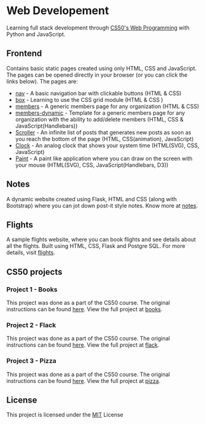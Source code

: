 # Web Developement
Learning full stack development through [CS50's Web Programming]([https://www.youtube.com/playlist?list=PLhQjrBD2T382hIW-IsOVuXP1uMzEvmcE5](https://www.youtube.com/playlist?list=PLhQjrBD2T382hIW-IsOVuXP1uMzEvmcE5)) with Python and JavaScript.

## Frontend
Contains basic static pages created using only HTML, CSS and JavaScript. The pages can be opened directly in your browser (or you can click the links below).
The pages are:
* [nav](https://manansoni42.github.io/web-dev/frontend/nav.html) - A basic navigation bar with clickable buttons (HTML & CSS)
* [box](https://manansoni42.github.io/web-dev/frontend/box.html) - Learning to use the CSS grid module (HTML & CSS )
* [members](https://manansoni42.github.io/web-dev/frontend/members.html) - A generic members page for any organization (HTML & CSS)
* [members-dynamic](https://manansoni42.github.io/web-dev/frontend/members-dynamic.html) - Template for a generic members page for any organization with the ability to add/delete members (HTML, CSS & JavaScript(Handlebars))
* [Scroller](https://manansoni42.github.io/web-dev/frontend/inf_scroll.html) - An infinite list of posts that generates new posts as soon as you reach the bottom of the page (HTML, CSS(animation), JavaScript)
* [Clock](https://manansoni42.github.io/web-dev/frontend/clock.html) - An analog clock that shows your system time (HTML(SVG), CSS, JavaScript)
* [Paint](https://manansoni42.github.io/web-dev/frontend/paint.html) - A paint like application where you can draw on the screen with your mouse (HTML(SVG), CSS, JavaScript(Handlebars, D3))

## Notes
A dynamic website created using Flask, HTML and CSS (along with Bootstrap) where you can jot down post-it style notes. Know more at [notes](https://github.com/MananSoni42/web-dev/tree/master/notes).

## Flights
A sample flights website, where you can book flights and see details about all the flights. Built using HTML, CSS, Flask and Postgre SQL. For more details, visit [flights](https://github.com/MananSoni42/web-dev/tree/master/sql-orm).

## CS50 projects
### Project 1 - Books
This project was done as a part of the CS50 course. The original instructions can be found [here](https://docs.cs50.net/ocw/web/projects/1/project1.html). View the full project at  [books](https://github.com/MananSoni42/web-dev/tree/master/books).

### Project 2 - Flack
This project was done as a part of the CS50 course. The original instructions can be found [here](https://docs.cs50.net/web/2018/x/projects/2/project2.html). View the full project at  [flack](https://github.com/MananSoni42/web-dev/tree/master/flack).

### Project 3 - Pizza
This project was done as a part of the CS50 course. The original instructions can be found [here](https://docs.cs50.net/ocw/web/projects/3/project3.html). View the full project at  [pizza](https://github.com/MananSoni42/web-dev/tree/master/pizza).

## License
This project is licensed under the [MIT](https://opensource.org/licenses/MIT) License
